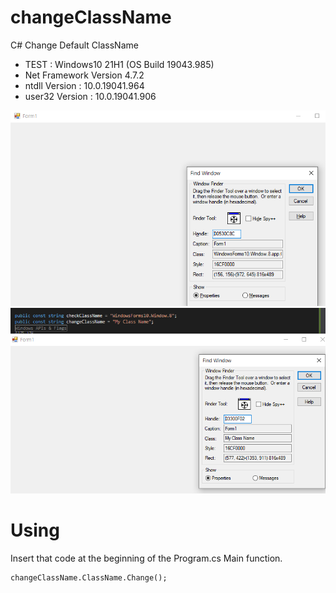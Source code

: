 # changeClassName

C# Change Default ClassName

 * TEST : Windows10 21H1 (OS Build 19043.985)
 * Net Framework Version 4.7.2
 * ntdll Version : 10.0.19041.964
 * user32 Version : 10.0.19041.906


![image1](./img/1.png)
![image1](./img/2.png)


# Using
Insert that code at the beginning of the Program.cs Main function.


```
changeClassName.ClassName.Change();
```

